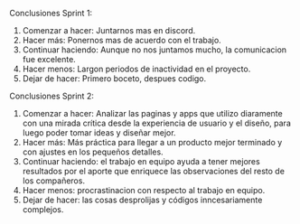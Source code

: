 Conclusiones Sprint 1:
1. Comenzar a hacer: Juntarnos mas en discord.
2. Hacer más: Ponernos mas de acuerdo con el trabajo.
3. Continuar haciendo: Aunque no nos juntamos mucho, la comunicacion fue excelente.
4. Hacer menos: Largon periodos de inactividad en el proyecto.
5. Dejar de hacer: Primero boceto, despues codigo.

Conclusiones Sprint 2:
1. Comenzar a hacer: Analizar las paginas y apps que utilizo diaramente con una mirada crítica desde la experiencia de usuario y el diseño, para luego poder tomar ideas y diseñar mejor.
2. Hacer más: Más práctica para llegar a un producto mejor terminado y con ajustes en los pequeños detalles.
3. Continuar haciendo: el trabajo en equipo ayuda a tener mejores resultados por el aporte que enriquece las observaciones del resto de los compañeros.
4. Hacer menos: procrastinacion con respecto al trabajo en equipo.
5. Dejar de hacer: las cosas desprolijas y códigos inncesariamente complejos.
